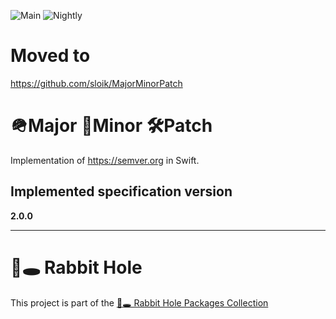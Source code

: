 ![Main](https://github.com/sloik/Major.Minor.Patch/actions/workflows/swift.yml/badge.svg?branch=main)
![Nightly](https://github.com/sloik/Major.Minor.Patch/actions/workflows/nightly.yml/badge.svg)

# Moved to

https://github.com/sloik/MajorMinorPatch

# 🪖Major 👶Minor 🛠Patch

Implementation of https://semver.org in Swift.

## Implemented specification version

**2.0.0**

---

# 🐇🕳 Rabbit Hole

This project is part of the [🐇🕳 Rabbit Hole Packages Collection](https://github.com/sloik/RabbitHole)
